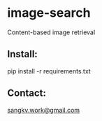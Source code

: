 # image-search
Content-based image retrieval

## Install:

pip install -r requirements.txt

## Contact:

sangkv.work@gmail.com
